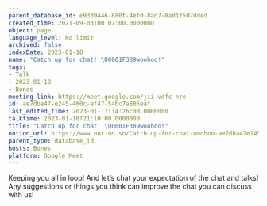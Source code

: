 ```yaml
---
parent_database_id: e9339446-880f-4ef0-8ad7-8ad1f507dded
created_time: 2021-09-03T00:07:00.0000000
object: page
language_level: No limit
archived: false
indexDate: 2023-01-18
name: "Catch up for chat! \U0001F389woohoo!"
tags:
- Talk
- 2023-01-18
- Bones
meeting_link: https://meet.google.com/jii-vdfc-nre
id: ae7dba47-e245-460c-af47-54bc7a886eaf
last_edited_time: 2023-01-17T14:26:00.0000000
talktime: 2023-01-18T21:10:00.0000000
title: "Catch up for chat! \U0001F389woohoo!"
notion_url: https://www.notion.so/Catch-up-for-chat-woohoo-ae7dba47e245460caf4754bc7a886eaf
parent_type: database_id
hosts: Bones
platform: Google Meet
---
```


Keeping you all in loop! And let’s chat your expectation of the chat and talks!
Any suggestions or things you think can improve the chat you can discuss with us!





